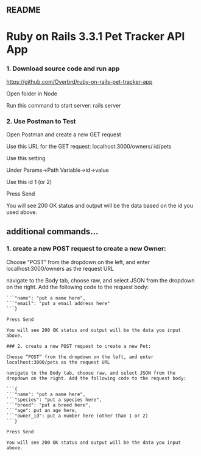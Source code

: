 ## README

# Ruby on Rails 3.3.1 Pet Tracker API App

### 1. Download source code and run app
   
https://github.com/Overbrd/ruby-on-rails-pet-tracker-app

Open folder in Node

Run this command to start server: rails server

### 2. Use Postman to Test
   
Open Postman and create a new GET request

Use this URL for the GET request: localhost:3000/owners/:id/pets

Use this setting

Under Params->Path Variable->id->value

Use this id 1 (or 2)

Press Send

You will see 200 OK status and output will be the data based on the id you used above.

## additional commands...

### 1. create a new POST request to create a new Owner:

Choose “POST” from the dropdown on the left, and enter localhost:3000/owners as the request URL

navigate to the Body tab, choose raw, and select JSON from the dropdown on the right. Add the following code to the request body:

```{
```"name": "put a name here",
```"email": "put a email address here"
```}

Press Send

You will see 200 OK status and output will be the data you input above.

### 2. create a new POST request to create a new Pet:

Choose “POST” from the dropdown on the left, and enter localhost:3000/pets as the request URL

navigate to the Body tab, choose raw, and select JSON from the dropdown on the right. Add the following code to the request body:

```{
```"name": "put a name here",
```"species": "put a species here",
```"breed": "put a breed here",
```"age": put an age here,
```"owner_id": put a number here (other than 1 or 2)
```}

Press Send

You will see 200 OK status and output will be the data you input above.
